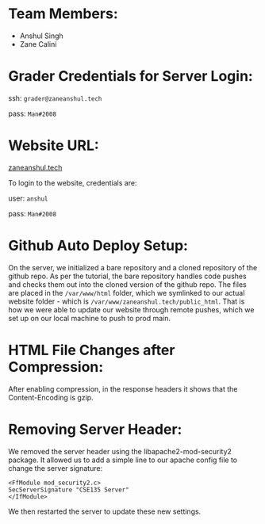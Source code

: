 # Team Members:
- Anshul Singh
- Zane Calini

# Grader Credentials for Server Login:
ssh: `grader@zaneanshul.tech`

pass: `Man#2008`

# Website URL:
[zaneanshul.tech](zaneanshul.tech)

To login to the website, credentials are:

user: `anshul`

pass: `Man#2008`

# Github Auto Deploy Setup:
On the server, we initialized a bare repository and a cloned repository of the github repo. As per the tutorial, the bare repository handles code pushes and checks them out into the cloned version of the github repo. The files are placed in the `/var/www/html` folder, which we symlinked to our actual website folder - which is `/var/www/zaneanshul.tech/public_html`. That is how we were able to update our website through remote pushes, which we set up on our local machine to push to prod main.

# HTML File Changes after Compression:
After enabling compression, in the response headers it shows that the Content-Encoding is gzip.

# Removing Server Header:
We removed the server header using the libapache2-mod-security2 package. It allowed us to add a simple line to our apache config file to change the server signature:
```
<FfModule mod_security2.c>
SecServerSignature "CSE135 Server"
</IfModule>
```
We then restarted the server to update these new settings.
